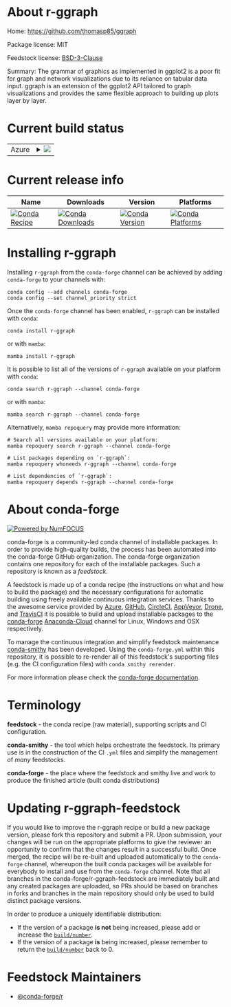 About r-ggraph
==============

Home: https://github.com/thomasp85/ggraph

Package license: MIT

Feedstock license: [BSD-3-Clause](https://github.com/conda-forge/r-ggraph-feedstock/blob/main/LICENSE.txt)

Summary: The grammar of graphics as implemented in ggplot2 is a poor fit for graph and network visualizations due to its reliance on tabular data input. ggraph is an extension of the ggplot2 API tailored to graph visualizations and provides the same flexible approach to building up plots layer by layer.

Current build status
====================


<table>
    
  <tr>
    <td>Azure</td>
    <td>
      <details>
        <summary>
          <a href="https://dev.azure.com/conda-forge/feedstock-builds/_build/latest?definitionId=3400&branchName=main">
            <img src="https://dev.azure.com/conda-forge/feedstock-builds/_apis/build/status/r-ggraph-feedstock?branchName=main">
          </a>
        </summary>
        <table>
          <thead><tr><th>Variant</th><th>Status</th></tr></thead>
          <tbody><tr>
              <td>linux_64_r_base4.1</td>
              <td>
                <a href="https://dev.azure.com/conda-forge/feedstock-builds/_build/latest?definitionId=3400&branchName=main">
                  <img src="https://dev.azure.com/conda-forge/feedstock-builds/_apis/build/status/r-ggraph-feedstock?branchName=main&jobName=linux&configuration=linux_64_r_base4.1" alt="variant">
                </a>
              </td>
            </tr><tr>
              <td>linux_64_r_base4.2</td>
              <td>
                <a href="https://dev.azure.com/conda-forge/feedstock-builds/_build/latest?definitionId=3400&branchName=main">
                  <img src="https://dev.azure.com/conda-forge/feedstock-builds/_apis/build/status/r-ggraph-feedstock?branchName=main&jobName=linux&configuration=linux_64_r_base4.2" alt="variant">
                </a>
              </td>
            </tr><tr>
              <td>osx_64_r_base4.1</td>
              <td>
                <a href="https://dev.azure.com/conda-forge/feedstock-builds/_build/latest?definitionId=3400&branchName=main">
                  <img src="https://dev.azure.com/conda-forge/feedstock-builds/_apis/build/status/r-ggraph-feedstock?branchName=main&jobName=osx&configuration=osx_64_r_base4.1" alt="variant">
                </a>
              </td>
            </tr><tr>
              <td>osx_64_r_base4.2</td>
              <td>
                <a href="https://dev.azure.com/conda-forge/feedstock-builds/_build/latest?definitionId=3400&branchName=main">
                  <img src="https://dev.azure.com/conda-forge/feedstock-builds/_apis/build/status/r-ggraph-feedstock?branchName=main&jobName=osx&configuration=osx_64_r_base4.2" alt="variant">
                </a>
              </td>
            </tr><tr>
              <td>win_64</td>
              <td>
                <a href="https://dev.azure.com/conda-forge/feedstock-builds/_build/latest?definitionId=3400&branchName=main">
                  <img src="https://dev.azure.com/conda-forge/feedstock-builds/_apis/build/status/r-ggraph-feedstock?branchName=main&jobName=win&configuration=win_64_" alt="variant">
                </a>
              </td>
            </tr>
          </tbody>
        </table>
      </details>
    </td>
  </tr>
</table>

Current release info
====================

| Name | Downloads | Version | Platforms |
| --- | --- | --- | --- |
| [![Conda Recipe](https://img.shields.io/badge/recipe-r--ggraph-green.svg)](https://anaconda.org/conda-forge/r-ggraph) | [![Conda Downloads](https://img.shields.io/conda/dn/conda-forge/r-ggraph.svg)](https://anaconda.org/conda-forge/r-ggraph) | [![Conda Version](https://img.shields.io/conda/vn/conda-forge/r-ggraph.svg)](https://anaconda.org/conda-forge/r-ggraph) | [![Conda Platforms](https://img.shields.io/conda/pn/conda-forge/r-ggraph.svg)](https://anaconda.org/conda-forge/r-ggraph) |

Installing r-ggraph
===================

Installing `r-ggraph` from the `conda-forge` channel can be achieved by adding `conda-forge` to your channels with:

```
conda config --add channels conda-forge
conda config --set channel_priority strict
```

Once the `conda-forge` channel has been enabled, `r-ggraph` can be installed with `conda`:

```
conda install r-ggraph
```

or with `mamba`:

```
mamba install r-ggraph
```

It is possible to list all of the versions of `r-ggraph` available on your platform with `conda`:

```
conda search r-ggraph --channel conda-forge
```

or with `mamba`:

```
mamba search r-ggraph --channel conda-forge
```

Alternatively, `mamba repoquery` may provide more information:

```
# Search all versions available on your platform:
mamba repoquery search r-ggraph --channel conda-forge

# List packages depending on `r-ggraph`:
mamba repoquery whoneeds r-ggraph --channel conda-forge

# List dependencies of `r-ggraph`:
mamba repoquery depends r-ggraph --channel conda-forge
```


About conda-forge
=================

[![Powered by
NumFOCUS](https://img.shields.io/badge/powered%20by-NumFOCUS-orange.svg?style=flat&colorA=E1523D&colorB=007D8A)](https://numfocus.org)

conda-forge is a community-led conda channel of installable packages.
In order to provide high-quality builds, the process has been automated into the
conda-forge GitHub organization. The conda-forge organization contains one repository
for each of the installable packages. Such a repository is known as a *feedstock*.

A feedstock is made up of a conda recipe (the instructions on what and how to build
the package) and the necessary configurations for automatic building using freely
available continuous integration services. Thanks to the awesome service provided by
[Azure](https://azure.microsoft.com/en-us/services/devops/), [GitHub](https://github.com/),
[CircleCI](https://circleci.com/), [AppVeyor](https://www.appveyor.com/),
[Drone](https://cloud.drone.io/welcome), and [TravisCI](https://travis-ci.com/)
it is possible to build and upload installable packages to the
[conda-forge](https://anaconda.org/conda-forge) [Anaconda-Cloud](https://anaconda.org/)
channel for Linux, Windows and OSX respectively.

To manage the continuous integration and simplify feedstock maintenance
[conda-smithy](https://github.com/conda-forge/conda-smithy) has been developed.
Using the ``conda-forge.yml`` within this repository, it is possible to re-render all of
this feedstock's supporting files (e.g. the CI configuration files) with ``conda smithy rerender``.

For more information please check the [conda-forge documentation](https://conda-forge.org/docs/).

Terminology
===========

**feedstock** - the conda recipe (raw material), supporting scripts and CI configuration.

**conda-smithy** - the tool which helps orchestrate the feedstock.
                   Its primary use is in the construction of the CI ``.yml`` files
                   and simplify the management of *many* feedstocks.

**conda-forge** - the place where the feedstock and smithy live and work to
                  produce the finished article (built conda distributions)


Updating r-ggraph-feedstock
===========================

If you would like to improve the r-ggraph recipe or build a new
package version, please fork this repository and submit a PR. Upon submission,
your changes will be run on the appropriate platforms to give the reviewer an
opportunity to confirm that the changes result in a successful build. Once
merged, the recipe will be re-built and uploaded automatically to the
`conda-forge` channel, whereupon the built conda packages will be available for
everybody to install and use from the `conda-forge` channel.
Note that all branches in the conda-forge/r-ggraph-feedstock are
immediately built and any created packages are uploaded, so PRs should be based
on branches in forks and branches in the main repository should only be used to
build distinct package versions.

In order to produce a uniquely identifiable distribution:
 * If the version of a package **is not** being increased, please add or increase
   the [``build/number``](https://docs.conda.io/projects/conda-build/en/latest/resources/define-metadata.html#build-number-and-string).
 * If the version of a package **is** being increased, please remember to return
   the [``build/number``](https://docs.conda.io/projects/conda-build/en/latest/resources/define-metadata.html#build-number-and-string)
   back to 0.

Feedstock Maintainers
=====================

* [@conda-forge/r](https://github.com/conda-forge/r/)

